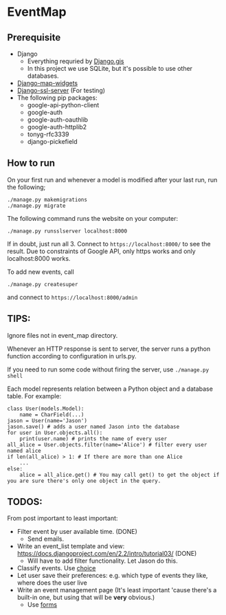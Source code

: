 # EventMap

## Prerequisite
* Django
    * Everything requried by [Django.gis](https://docs.djangoproject.com/en/2.2/ref/contrib/gis/install/geolibs/)
    * In this project we use SQLite, but it's possible to use other databases.
* [Django-map-widgets](https://github.com/erdem/django-map-widgets)
* [Django-ssl-server](https://github.com/teddziuba/django-sslserver) (For testing)
* The following pip packages:
    * google-api-python-client
    * google-auth 
    * google-auth-oauthlib 
    * google-auth-httplib2
    * tonyg-rfc3339
    * django-pickefield
## How to run
On your first run and whenever a model is modified after your last run, run the following;
```
./manage.py makemigrations
./manage.py migrate
```
The following command runs the website on your computer:
```
./manage.py runsslserver localhost:8000
```
If in doubt, just run all 3.
Connect to `https://localhost:8000/` to see the result.
Due to constraints of Google API, only https works and only localhost:8000 works.

To add new events, call
```
./manage.py createsuper
```
and connect to `https://localhost:8000/admin`

## TIPS:
Ignore files not in event\_map directory.

Whenever an HTTP response is sent to server, the server runs a python function according to configuration in urls.py.

If you need to run some code without firing the server, use `./manage.py shell`

Each model represents relation between a Python object and a database table.
For example:
```
class User(models.Model):
    name = CharField(...)
jason = User(name='Jason')
jason.save() # adds a user named Jason into the database
for user in User.objects.all():
    print(user.name) # prints the name of every user
all_alice = User.objects.filter(name='Alice') # filter every user named alice
if len(all_alice) > 1: # If there are more than one Alice
    ...
else:
    alice = all_alice.get() # You may call get() to get the object if you are sure there's only one object in the query.
```

## TODOS:
From post important to least important:
* Filter event by user available time. (DONE)
    * Send emails.
* Write an event\_list template and view: https://docs.djangoproject.com/en/2.2/intro/tutorial03/ (DONE)
    * Will have to add filter functionality. Let Jason do this.
* Classify events. Use [choice](https://docs.djangoproject.com/en/2.2/ref/models/fields/#choices)
* Let user save their preferences: e.g. which type of events they like, where does the user live
* Write an event management page (It's least important 'cause there's a built-in one, but using that will be **very** obvious.)
    * Use [forms](https://docs.djangoproject.com/en/2.2/topics/forms/) 
